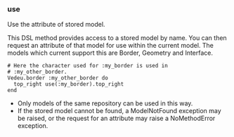 ### use

Use the attribute of stored model.

This DSL method provides access to a stored model by name.
You can then request an attribute of that model for use within
the current model. The models which current support this are
Border, Geometry and Interface.

    # Here the character used for :my_border is used in
    # :my_other_border.
    Vedeu.border :my_other_border do
      top_right use(:my_border).top_right
    end


- Only models of the same repository can be used in this
  way.
- If the stored model cannot be found, a ModelNotFound
  exception may be raised, or the request for an attribute
  may raise a NoMethodError exception.
